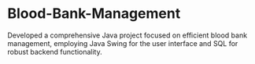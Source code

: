 # Blood-Bank-Management
Developed a comprehensive Java project focused on efficient blood bank management, employing Java Swing for the user interface and SQL for robust backend functionality. 
